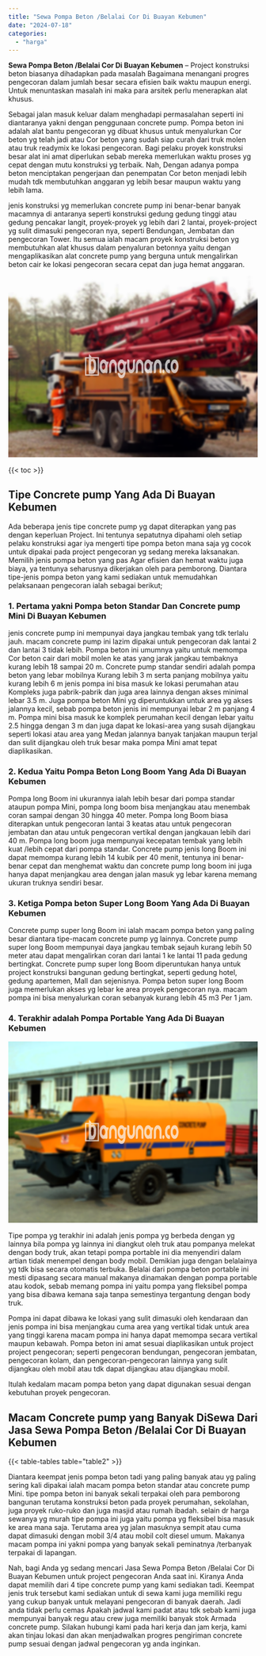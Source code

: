 ```yaml
---
title: "Sewa Pompa Beton /Belalai Cor Di Buayan Kebumen"
date: "2024-07-18"
categories: 
  - "harga"
---
```


**Sewa Pompa Beton /Belalai Cor Di Buayan Kebumen** – Project konstruksi beton biasanya dihadapkan pada masalah Bagaimana menangani progres pengecoran dalam jumlah besar secara efisien baik waktu maupun energi. Untuk menuntaskan masalah ini maka para arsitek perlu menerapkan alat khusus.

Sebagai jalan masuk keluar dalam menghadapi permasalahan seperti ini diantaranya yakni dengan penggunaan concrete pump. Pompa beton ini adalah alat bantu pengecoran yg dibuat khusus untuk menyalurkan Cor beton yg telah jadi atau Cor beton yang sudah siap curah dari truk molen atau truk readymix ke lokasi pengecoran. Bagi pelaku proyek konstruksi besar alat ini amat diperlukan sebab mereka memerlukan waktu proses yg cepat dengan mutu konstruksi yg terbaik. Nah, Dengan adanya pompa beton menciptakan pengerjaan dan penempatan Cor beton menjadi lebih mudah tdk membutuhkan anggaran yg lebih besar maupun waktu yang lebih lama.

jenis konstruksi yg memerlukan concrete pump ini benar-benar banyak macamnya di antaranya seperti konstruksi gedung gedung tinggi atau gedung pencakar langit, proyek-proyek yg lebih dari 2 lantai, proyek-project yg sulit dimasuki pengecoran nya, seperti Bendungan, Jembatan dan pengecoran Tower. Itu semua ialah macam proyek konstruksi beton yg membutuhkan alat khusus dalam penyaluran betonnya yaitu dengan mengaplikasikan alat concrete pump yang berguna untuk mengalirkan beton cair ke lokasi pengecoran secara cepat dan juga hemat anggaran.

![Sewa Pompa Beton /Belalai Cor Di Buayan Kebumen](/images/sewa-concrete-pump-37.png)

{{< toc >}}

## Tipe Concrete pump Yang Ada Di Buayan Kebumen

Ada beberapa jenis tipe concrete pump yg dapat diterapkan yang pas dengan keperluan Project. Ini tentunya sepatutnya dipahami oleh setiap pelaku konstruksi agar iya mengerti tipe pompa beton mana saja yg cocok untuk dipakai pada project pengecoran yg sedang mereka laksanakan. Memilih jenis pompa beton yang pas Agar efisien dan hemat waktu juga biaya, ya tentunya seharusnya dikerjakan oleh para pemborong. Diantara tipe-jenis pompa beton yang kami sediakan untuk memudahkan pelaksanaan pengecoran ialah sebagai berikut;

### 1\. Pertama yakni Pompa beton Standar Dan Concrete pump Mini Di Buayan Kebumen

jenis concrete pump ini mempunyai daya jangkau tembak yang tdk terlalu jauh. macam concrete pump ini lazim dipakai untuk pengecoran dak lantai 2 dan lantai 3 tidak lebih. Pompa beton ini umumnya yaitu untuk memompa Cor beton cair dari mobil molen ke atas yang jarak jangkau tembaknya kurang lebih 18 sampai 20 m. Concrete pump standar sendiri adalah pompa beton yang lebar mobilnya Kurang lebih 3 m serta panjang mobilnya yaitu kurang lebih 6 m jenis pompa ini bisa masuk ke lokasi perumahan atau Kompleks juga pabrik-pabrik dan juga area lainnya dengan akses minimal lebar 3.5 m. Juga pompa beton Mini yg diperuntukkan untuk area yg akses jalannya kecil, sebab pompa beton jenis ini mempunyai lebar 2 m panjang 4 m. Pompa mini bisa masuk ke komplek perumahan kecil dengan lebar yaitu 2.5 hingga dengan 3 m dan juga dapat ke lokasi-area yang susah dijangkau seperti lokasi atau area yang Medan jalannya banyak tanjakan maupun terjal dan sulit dijangkau oleh truk besar maka pompa Mini amat tepat diaplikasikan.

### 2\. Kedua Yaitu Pompa Beton Long Boom Yang Ada Di Buayan Kebumen

Pompa long Boom ini ukurannya ialah lebih besar dari pompa standar ataupun pompa Mini, pompa long boom bisa menjangkau atau menembak coran sampai dengan 30 hingga 40 meter. Pompa long Boom biasa diterapkan untuk pengecoran lantai 3 keatas atau untuk pengecoran jembatan dan atau untuk pengecoran vertikal dengan jangkauan lebih dari 40 m. Pompa long boom juga mempunyai kecepatan tembak yang lebih kuat /lebih cepat dari pompa standar. Concrete pump jenis long Boom ini dapat memompa kurang lebih 14 kubik per 40 menit, tentunya ini benar-benar cepat dan menghemat waktu dan concrete pump long boom ini juga hanya dapat menjangkau area dengan jalan masuk yg lebar karena memang ukuran truknya sendiri besar.

### 3\. Ketiga Pompa beton Super Long Boom Yang Ada Di Buayan Kebumen

Concrete pump super long Boom ini ialah macam pompa beton yang paling besar diantara tipe-macam concrete pump yg lainnya. Concrete pump super long Boom mempunyai daya jangkau tembak sejauh kurang lebih 50 meter atau dapat mengalirkan coran dari lantai 1 ke lantai 11 pada gedung bertingkat. Concrete pump super long Boom diperuntukan hanya untuk project konstruksi bangunan gedung bertingkat, seperti gedung hotel, gedung apartemen, Mall dan sejenisnya. Pompa beton super long Boom juga memerlukan akses yg lebar ke area proyek pengecoran nya. macam pompa ini bisa menyalurkan coran sebanyak kurang lebih 45 m3 Per 1 jam.

### 4\. Terakhir adalah Pompa Portable Yang Ada Di Buayan Kebumen

![Sewa Pompa Beton /Belalai Cor Di Buayan Kebumen](/images/sewa-concrete-pump-07.png)

Tipe pompa yg terakhir ini adalah jenis pompa yg berbeda dengan yg lainnya bila pompa yg lainnya ini diangkut oleh truk atau pompanya melekat dengan body truk, akan tetapi pompa portable ini dia menyendiri dalam artian tidak menempel dengan body mobil. Demikian juga dengan belalainya yg tdk bisa secara otomatis terbuka. Belalai dari pompa beton portable ini mesti dipasang secara manual makanya dinamakan dengan pompa portable atau kodok, sebab memang pompa ini yaitu pompa yang fleksibel pompa yang bisa dibawa kemana saja tanpa semestinya tergantung dengan body truk.

Pompa ini dapat dibawa ke lokasi yang sulit dimasuki oleh kendaraan dan jenis pompa ini bisa menjangkau cuma area yang vertikal tidak untuk area yang tinggi karena macam pompa ini hanya dapat memompa secara vertikal maupun kebawah. Pompa beton ini amat sesuai diaplikasikan untuk project project pengecoran; seperti pengecoran bendungan, pengecoran jembatan, pengecoran kolam, dan pengecoran-pengecoran lainnya yang sulit dijangkau oleh mobil atau tdk dapat dijangkau atau dijangkau mobil.

Itulah kedalam macam pompa beton yang dapat digunakan sesuai dengan kebutuhan proyek pengecoran.

## Macam Concrete pump yang Banyak DiSewa Dari Jasa Sewa Pompa Beton /Belalai Cor Di Buayan Kebumen

{{< table-tables table="table2" >}}

Diantara keempat jenis pompa beton tadi yang paling banyak atau yg paling sering kali dipakai ialah macam pompa beton standar atau concrete pump Mini. tipe pompa beton ini banyak sekali terpakai oleh para pemborong bangunan terutama konstruksi beton pada proyek perumahan, sekolahan, juga proyek ruko-ruko dan juga masjid atau rumah ibadah. selain dr harga sewanya yg murah tipe pompa ini juga yaitu pompa yg fleksibel bisa masuk ke area mana saja. Terutama area yg jalan masuknya sempit atau cuma dapat dimasuki dengan mobil 3/4 atau mobil colt diesel umum. Makanya macam pompa ini yakni pompa yang banyak sekali peminatnya /terbanyak terpakai di lapangan.

Nah, bagi Anda yg sedang mencari Jasa Sewa Pompa Beton /Belalai Cor Di Buayan Kebumen untuk project pengecoran Anda saat ini. Kiranya Anda dapat memilih dari 4 tipe concrete pump yang kami sediakan tadi. Keempat jenis truk tersebut kami sediakan untuk di sewa kami juga memiliki regu yang cukup banyak untuk melayani pengecoran di banyak daerah. Jadi anda tidak perlu cemas Apakah jadwal kami padat atau tdk sebab kami juga mempunyai banyak regu atau crew juga memiliki banyak stok Armada concrete pump. Silakan hubungi kami pada hari kerja dan jam kerja, kami akan tinjau lokasi dan akan menjadwalkan progres pengiriman concrete pump sesuai dengan jadwal pengecoran yg anda inginkan.
